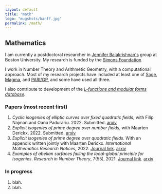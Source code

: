 ```yaml
---
layout: default
title: "math"
logo: "mugshots/banff.jpg"
permalink: /math/
---
```


## Mathematics

I am currently a postdoctoral researcher in [Jennifer Balakrishnan's]() group at Boston University. My research is funded by the [Simons Foundation]().

I work in Number Theory and Arithmetic Geometry, with a computational approach. Most of my research projects have included at least one of [Sage](), [Magma](), and [PARI/GP](), and some have used all three.

I also contribute to development of the [_L-functions and modular forms database_]().

### Papers (most recent first)

1. *Cyclic isogenies of elliptic curves over fixed quadratic fields*, with Filip Najman and Oana Padurariu. 2022. Submitted. [arxiv](https://arxiv.org/abs/2206.08891)
2. *Explicit isogenies of prime degree over number fields*, with Maarten Derickx. 2022. Submitted. [arxiv](https://arxiv.org/abs/2203.06009)
3. *Explicit isogenies of prime degree over quadratic fields*. With an appendix written jointly with Maarten Derickx. _International Mathematics Research Notices_, 2022. [Journal link](https://doi.org/10.1093/imrn/rnac134). [arxiv](https://arxiv.org/abs/2101.02673)
4. *Examples of abelian surfaces failing the local-global principle for isogenies*. _Research in Number Theory_, 7(55), 2021. [Journal link](https://doi.org/10.1007/s40993-021-00283-9). [arxiv](https://arxiv.org/abs/2007.13583)


### In progress

1. blah.
2. blah.